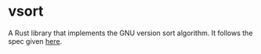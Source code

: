 # vsort

A Rust library that implements the GNU version sort algorithm. It follows the spec
given [here](https://github.com/coreutils/coreutils/blob/master/doc/sort-version.texi).

